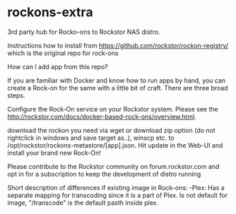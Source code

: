 # rockons-extra

3rd party hub for Rocko-ons to Rockstor NAS distro.

Instructions how to install from https://github.com/rockstor/rockon-registry/ which is the original repo for rock-ons

How can I add app from this repo?

If you are familiar with Docker and know how to run apps by hand, you can create a Rock-on for the same with a little bit of craft. There are three broad steps.

Configure the Rock-On service on your Rockstor system. Please see the http://rockstor.com/docs/docker-based-rock-ons/overview.html.

download the rockon you need via wget or download zip option (do not rightclick in windows and save target as..), winscp etc. to /opt/rockstor/rockons-metastore/[app].json. Hit update in the Web-UI and install your brand new Rock-On!

Please contribute to the Rockstor community on forum.rockstor.com and opt in for a subscription to keep the development of distro running


Short description of differences if existing image in Rock-ons:
-Plex: Has a separate mapping for transcoding since it is a part of Plex. Is not default for image, "/transcode" is the default pasth    inside plex.
